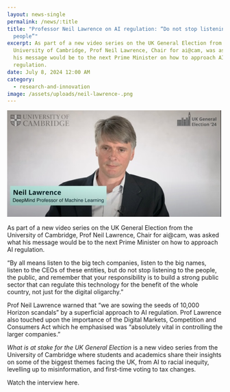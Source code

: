 ```yaml
---
layout: news-single
permalink: /news/:title
title: "Professor Neil Lawrence on AI regulation: “Do not stop listening to the
  people”"
excerpt: As part of a new video series on the UK General Election from the
  University of Cambridge, Prof Neil Lawrence, Chair for ai@cam, was asked what
  his message would be to the next Prime Minister on how to approach AI
  regulation.
date: July 8, 2024 12:00 AM
category:
  - research-and-innovation
image: /assets/uploads/neil-lawrence-.png
---
```



![](/assets/uploads/neil-lawrence-450x500.jpg)

As part of a new video series on the UK General Election from the University of Cambridge, Prof Neil Lawrence, Chair for ai@cam, was asked what his message would be to the next Prime Minister on how to approach AI regulation.

“By all means listen to the big tech companies, listen to the big names, listen to the CEOs of these entities, but do not stop listening to the people, the public, and remember that your responsibility is to build a strong public sector that can regulate this technology for the benefit of the whole country, not just for the digital oligarchy.” 

Prof Neil Lawrence warned that “we are sowing the seeds of 10,000 Horizon scandals” by a superficial approach to AI regulation. Prof Lawrence also touched upon the importance of the Digital Markets, Competition and Consumers Act which he emphasised was “absolutely vital in controlling the larger companies.”

*What is at stake for the UK General Election* is a new video series from the University of Cambridge where students and academics share their insights on some of the biggest themes facing the UK, from AI to racial inequity, levelling up to misinformation, and first-time voting to tax changes. 

Watch the interview here.